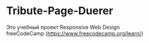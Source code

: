 # Tribute-Page-Duerer
Это учебный проект Responsive Web Design <br>
freeCodeCamp (https://www.freecodecamp.org/learn/) 
